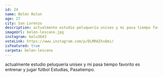 ```yaml
---
id: 24
name: Belén Rolon
age: 27
city: San Lorenzo
description: actualmente estudio peluquería unisex y mi pasa tiempo favorito es entrenar y jugar fútbol  Estudias, Pasatiempo.
imageUrl: belen-lescano.jpg
instagram: belu3643
voteLink: https://www.instagram.com/p/DLMRAIhsQmi/
isFeatured: true
carpeta: belen-lescano
---
```


actualmente estudio peluquería unisex y mi pasa tiempo favorito es entrenar y jugar fútbol Estudias, Pasatiempo.
